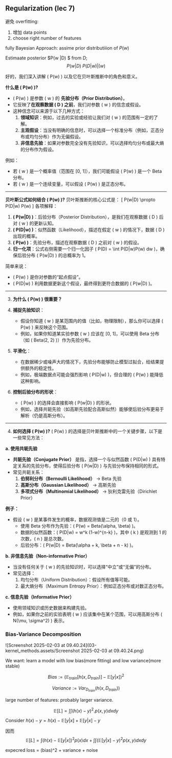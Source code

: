 

## Regularization (lec 7)



避免 overfitting:

1. 增加 data points
2. choose right number of features

















fully Bayesian Approach: assime prior distributiiion of $P(w)$

Estimaate posterior $P(w |D) $ from $D$;
$$
P(w|D) ~ P(D|w)|(w)
$$




好的，我们深入讲解 \( P(w) \) 以及它在贝叶斯推断中的角色和意义。

**什么是 \( P(w) \)?**

- \( P(w) \) 是参数 \( w \) 的 **先验分布（Prior Distribution）**。
- 它反映了**在观察数据 \( D \) 之前**，我们对参数 \( w \) 的信念或假设。
- 这种信念可以来源于以下几种方式：
  1. **领域知识**：例如，过去的实验或经验让我们对 \( w \) 的范围有一定的了解。
  2. **主观假设**：当没有明确的信息时，可以选择一个标准分布（例如，正态分布或均匀分布）作为无偏假设。
  3. **非信息先验**：如果对参数完全没有先验知识，可以选择均匀分布或最大熵的分布作为假设。

例如：

- 若 \( w \) 是一个概率值（范围在 [0, 1]），我们可能假设 \( P(w) \) 是一个 Beta 分布。
- 若 \( w \) 是一个连续变量，可以假设 \( P(w) \) 是正态分布。

---

**贝叶斯公式如何结合 \( P(w) \)?**
贝叶斯推断的核心公式是：
\[
P(w|D) \propto P(D|w) P(w)
\]
各项解释：

1. **\( P(w|D) \)**：后验分布（Posterior Distribution），是我们在观察数据 \( D \) 后对 \( w \) 的更新认知。
2. **\( P(D|w) \)**：似然函数（Likelihood），描述在假定 \( w \) 的情况下，数据 \( D \) 出现的概率。
3. **\( P(w) \)**：先验分布，描述在观察数据 \( D \) 之前对 \( w \) 的假设。
4. **归一化项**：公式右侧需要一个归一化因子 \( P(D) = \int P(D|w)P(w) dw \)，确保后验分布 \( P(w|D) \) 的总概率为 1。

简单来说：

- \( P(w) \) 是你对参数的“起点假设”。
- \( P(D|w) \) 利用数据更新这个假设，最终得到更符合数据的 \( P(w|D) \)。

---

3. **为什么 \( P(w) \) 很重要？**
4. **捕捉先验知识**：
   - 假设你知道 \( w \) 是某范围内的值（比如，物理限制），那么你可以选择 \( P(w) \) 来反映这个范围。
   - 例如，如果你知道某实验参数 \( w \) 应该在 [0, 1]，可以使用 Beta 分布（如 \( Beta(2, 2) \)）作为先验分布。

5. **平滑化**：
   - 在数据稀少或噪声大的情况下，先验分布能够防止模型过拟合，给结果提供额外的稳定性。
   - 例如，极端数据点可能会强烈影响 \( P(D|w) \)，但合理的 \( P(w) \) 能降低这种影响。

6. **控制后验分布的形状**：
   - \( P(w) \) 的选择会直接影响 \( P(w|D) \) 的形状。
   - 例如，选择共轭先验（如高斯先验配合高斯似然）能够使后验分布更易于解析（仍是高斯分布）。

---

4. **如何选择 \( P(w) \)?**
   \( P(w) \) 的选择是贝叶斯推断中的一个关键步骤，以下是一些常见方法：

**a. 使用共轭先验**

- **共轭先验（Conjugate Prior）** 是指，选择一个与似然函数 \( P(D|w) \) 具有特定关系的先验分布，使得后验分布 \( P(w|D) \) 与先验分布保持相同的形式。
- 常见共轭关系：
  1. **伯努利分布（Bernoulli Likelihood）** → Beta 先验
  2. **高斯分布（Gaussian Likelihood）** → 高斯先验
  3. **多项式分布（Multinomial Likelihood）** → 狄利克雷先验（Dirichlet Prior）

**例子：**

- 假设 \( w \) 是某事件发生的概率，数据观测值是二元的（0 或 1）。
  - 使用 Beta 分布作为先验：\( P(w) = Beta(\alpha, \beta) \)。
  - 数据的似然函数：\( P(D|w) = w^k (1-w)^{n-k} \)，其中 \( k \) 是观测到 1 的次数，\( n \) 是总次数。
  - 后验分布：\( P(w|D) = Beta(\alpha + k, \beta + n - k) \)。

**b. 非信息先验（Non-informative Prior）**

- 当没有任何关于 \( w \) 的先验知识时，可以选择“中立”或“无偏”的分布。
- 常见选择：
  1. 均匀分布（Uniform Distribution）：假设所有值等可能。
  2. 最大熵分布（Maximum Entropy Prior）：例如正态分布或对数正态分布。

**c. 信息先验（Informative Prior）**

- 使用领域知识或历史数据来构建先验。
- 例如，如果你之前的实验表明 \( w \) 应该集中在某个范围，可以用高斯分布 \( N(\mu, \sigma^2) \) 表示。





### Bias-Variance Decomposition



![Screenshot 2025-02-03 at 09.40.24](03-kernel_methods.assets/Screenshot 2025-02-03 at 09.40.24.png)

We want: learn a model with low bias(more fitting) and low variance(more stable)










$$
Bias := (\mathbb{E}_{train} [h(x,D_{train})] - \mathbb{E} [y|x])^2
$$

$$
Variance := Var_{D_{train}} (h(x,D_{train}))
$$












large number of features: probably larger variance.










$$
\mathbb{E}[L] = \int \int (h(x)-y)^2. p(x,y) dxdy
$$


Consider $h(x) -y = h(x) - \mathbb{E}[y|x] + \mathbb{E} [y|x] - y$

因而 
$$
\mathbb{E}[L]  = \int (h(x)-\mathbb{E}[y|x])^2p(x) dx + \int\int (\mathbb{E}[y|x]-y)^2 p(x,y)dxdy
$$


















expecred loss = (bias)^2 + variance + noise



